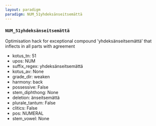```yaml
---
layout: paradigm
paradigm: NUM_51yhdeksänseitsemättä
---
```

### ` NUM_51yhdeksänseitsemättä `

Optimisation hack for exceptional compound ’yhdeksänseitsemättä’ that inflects in all parts with agreement
* kotus_tn: 51
* upos: NUM
* suffix_regex: yhdeksänseitsemättä
* kotus_av: None
* grade_dir: weaken
* harmony: back
* possessive: False
* stem_diphthong: None
* deletion: änseitsemättä
* plurale_tantum: False
* clitics: False
* pos: NUMERAL
* stem_vowel: None
